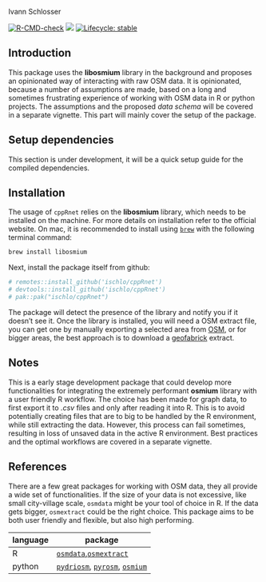 Ivann Schlosser

<!-- badges: start -->

[![R-CMD-check](https://github.com/ischlo/cppRnet/actions/workflows/R-CMD-check.yaml/badge.svg)](https://github.com/ischlo/cppRnet/actions/workflows/R-CMD-check.yaml)
![](https://github.com/ischlo/cppSim/actions/workflows/rhub.yaml/badge.svg)
[![Lifecycle:
stable](https://img.shields.io/badge/lifecycle-stable-brightgreen.svg)](https://lifecycle.r-lib.org/articles/stages.html#stable)

<!-- badges: end -->

## Introduction

This package uses the **libosmium** library in the background and
proposes an opinionated way of interacting with raw OSM data. It is
opinionated, because a number of assumptions are made, based on a long
and sometimes frustrating experience of working with OSM data in R or
python projects. The assumptions and the proposed *data schema* will be
covered in a separate vignette. This part will mainly cover the setup of
the package.

## Setup dependencies

This section is under development, it will be a quick setup guide for
the compiled dependencies.
<!-- While ultimately, this package is easy to use, there are some steps to do in order to set up the dependencies that rely on compiled code. This section covers the minimum setup that should get you going on Mac.  -->

<!-- First, we need to verify that the `C++` compilers are installed and up to date. Start by opening a terminal and typing the following command:  -->
<!-- ``` bash  -->
<!-- which g++-13 -->
<!-- ``` -->
<!-- if this results in an error, then consider installing the package `gcc` from *homebrew*. Once installed, open a new terminal an try again. This time, a path should appear, something like `/opt/homebrew/bin/g++-13`. -->

## Installation

The usage of `cppRnet` relies on the **libosmium** library, which needs
to be installed on the machine. For more details on installation refer
to the official website. On mac, it is recommended to install using
[`brew`](https://brew.sh) with the following terminal command:

``` bash
brew install libosmium
```

Next, install the package itself from github:

``` r
# remotes::install_github('ischlo/cppRnet')
# devtools::install_github('ischlo/cppRnet')
# pak::pak("ischlo/cppRnet")
```

The package will detect the presence of the library and notify you if it
doesn’t see it. Once the library is installed, you will need a OSM
extract file, you can get one by manually exporting a selected area from
[OSM](openstreetmap.org), or for bigger areas, the best approach is to
download a [geofabrick](https://download.geofabrik.de) extract.

## Notes

This is a early stage development package that could develop more
functionalities for integrating the extremely performant **osmium**
library with a user friendly R workflow. The choice has been made for
graph data, to first export it to *.csv* files and only after reading it
into R. This is to avoid potentially creating files that are to big to
be handled by the R environment, while still extracting the data.
However, this process can fail sometimes, resulting in loss of unsaved
data in the active R environment. Best practices and the optimal
workflows are covered in a separate vignette.

## References

There are a few great packages for working with OSM data, they all
provide a wide set of functionalities. If the size of your data is not
excessive, like small city-village scale, `osmdata` might be your tool
of choice in R. If the data gets bigger, `osmextract` could be the right
choice. This package aims to be both user friendly and flexible, but
also high performing.

| language | package                                                                                                                                               |
|----------|-------------------------------------------------------------------------------------------------------------------------------------------------------|
| R        | [`osmdata`](https://docs.ropensci.org/osmdata/),[`osmextract`](https://docs.ropensci.org/osmextract/)                                                 |
| python   | [`pydriosm`](https://pypi.org/project/pydriosm/), [`pyrosm`](https://pyrosm.readthedocs.io/en/latest/#), [`osmium`](https://pypi.org/project/osmium/) |
